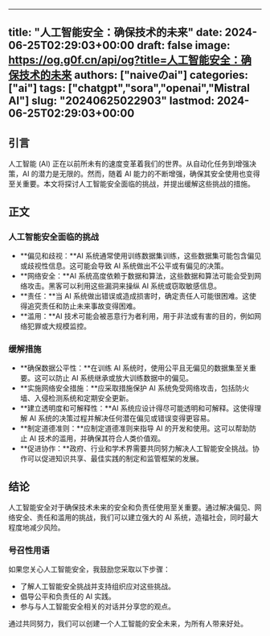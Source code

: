 
---
title: "人工智能安全：确保技术的未来"
date: 2024-06-25T02:29:03+00:00
draft: false
image: https://og.g0f.cn/api/og?title=人工智能安全：确保技术的未来
authors: ["naiveのai"]
categories: ["ai"]
tags: ["chatgpt","sora","openai","Mistral AI"]
slug: "20240625022903"
lastmod: 2024-06-25T02:29:03+00:00
---
## 引言

人工智能 (AI) 正在以前所未有的速度变革着我们的世界。从自动化任务到增强决策，AI 的潜力是无限的。然而，随着 AI 能力的不断增强，确保其安全使用也变得至关重要。本文将探讨人工智能安全面临的挑战，并提出缓解这些挑战的措施。

## 正文

### 人工智能安全面临的挑战

* **偏见和歧视：**AI 系统通常使用训练数据集训练，这些数据集可能包含偏见或歧视性信息。这可能会导致 AI 系统做出不公平或有偏见的决策。
* **网络安全：**AI 系统高度依赖于数据和算法，这些数据和算法可能会受到网络攻击。黑客可以利用这些漏洞来操纵 AI 系统或窃取敏感信息。
* **责任：**当 AI 系统做出错误或造成损害时，确定责任人可能很困难。这使得追究责任和防止未来事故变得困难。
* **滥用：**AI 技术可能会被恶意行为者利用，用于非法或有害的目的，例如网络犯罪或大规模监控。

### 缓解措施

* **确保数据公平性：**在训练 AI 系统时，使用公平且无偏见的数据集至关重要。这可以防止 AI 系统继承或放大训练数据中的偏见。
* **实施网络安全措施：**应采取措施保护 AI 系统免受网络攻击，包括防火墙、入侵检测系统和定期安全更新。
* **建立透明度和可解释性：**AI 系统应设计得尽可能透明和可解释。这使得理解 AI 系统的决策过程并解决任何潜在偏见或错误变得更容易。
* **制定道德准则：**应制定道德准则来指导 AI 的开发和使用。这可以帮助防止 AI 技术的滥用，并确保其符合人类价值观。
* **促进协作：**政府、行业和学术界需要共同努力解决人工智能安全挑战。协作可以促进知识共享、最佳实践的制定和监管框架的发展。

## 结论

人工智能安全对于确保技术未来的安全和负责任使用至关重要。通过解决偏见、网络安全、责任和滥用的挑战，我们可以建立强大的 AI 系统，造福社会，同时最大程度地减少风险。

### 号召性用语

如果您关心人工智能安全，我鼓励您采取以下步骤：

* 了解人工智能安全挑战并支持组织应对这些挑战。
* 倡导公平和负责任的 AI 实践。
* 参与与人工智能安全相关的对话并分享您的观点。

通过共同努力，我们可以创建一个人工智能的安全未来，为所有人带来好处。